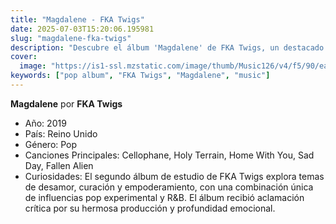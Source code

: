 ```yaml
---
title: "Magdalene - FKA Twigs"
date: 2025-07-03T15:20:06.195981
slug: "magdalene-fka-twigs"
description: "Descubre el álbum 'Magdalene' de FKA Twigs, un destacado de la música pop."
cover:
  image: "https://is1-ssl.mzstatic.com/image/thumb/Music126/v4/f5/90/ea/f590eabf-d737-e907-338b-73148d9fc898/889030019158.png/250x250bb.jpg"
keywords: ["pop album", "FKA Twigs", "Magdalene", "music"]
---
```


**Magdalene** por **FKA Twigs**
- Año: 2019
- País: Reino Unido
- Género: Pop
- Canciones Principales: Cellophane, Holy Terrain, Home With You, Sad Day, Fallen Alien
- Curiosidades: El segundo álbum de estudio de FKA Twigs explora temas de desamor, curación y empoderamiento, con una combinación única de influencias pop experimental y R&B. El álbum recibió aclamación crítica por su hermosa producción y profundidad emocional.